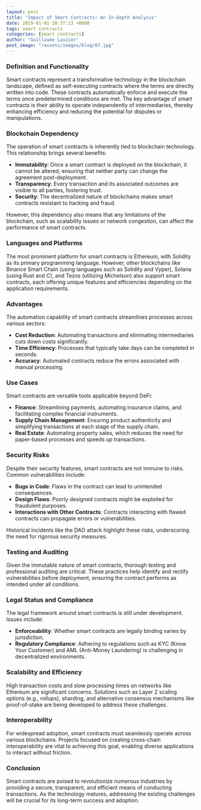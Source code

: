 ```yaml
---
layout: post
title: "Impact of Smart Contracts: An In-Depth Analysis"
date: 2019-01-01 20:37:13 +0600
tags: smart contracts
categories: [smart contracts]
author: "Guillaume Lauzier"
post_image: "/assets/images/blog/07.jpg"
---
```


### Definition and Functionality

Smart contracts represent a transformative technology in the blockchain landscape, defined as self-executing contracts where the terms are directly written into code. These contracts automatically enforce and execute the terms once predetermined conditions are met. The key advantage of smart contracts is their ability to operate independently of intermediaries, thereby enhancing efficiency and reducing the potential for disputes or manipulations.
<p></p>

### Blockchain Dependency

The operation of smart contracts is inherently tied to blockchain technology. This relationship brings several benefits:
- **Immutability**: Once a smart contract is deployed on the blockchain, it cannot be altered, ensuring that neither party can change the agreement post-deployment.
- **Transparency**: Every transaction and its associated outcomes are visible to all parties, fostering trust.
- **Security**: The decentralized nature of blockchains makes smart contracts resistant to hacking and fraud.

However, this dependency also means that any limitations of the blockchain, such as scalability issues or network congestion, can affect the performance of smart contracts.
<p></p>

### Languages and Platforms

The most prominent platform for smart contracts is Ethereum, with Solidity as its primary programming language. However, other blockchains like Binance Smart Chain (using languages such as Solidity and Vyper), Solana (using Rust and C), and Tezos (utilizing Michelson) also support smart contracts, each offering unique features and efficiencies depending on the application requirements.
<p></p>

### Advantages

The automation capability of smart contracts streamlines processes across various sectors:
- **Cost Reduction**: Automating transactions and eliminating intermediaries cuts down costs significantly.
- **Time Efficiency**: Processes that typically take days can be completed in seconds.
- **Accuracy**: Automated contracts reduce the errors associated with manual processing.
<p></p>

### Use Cases

Smart contracts are versatile tools applicable beyond DeFi:
- **Finance**: Streamlining payments, automating insurance claims, and facilitating complex financial instruments.
- **Supply Chain Management**: Ensuring product authenticity and simplifying transactions at each stage of the supply chain.
- **Real Estate**: Automating property sales, which reduces the need for paper-based processes and speeds up transactions.
<p></p>

### Security Risks

Despite their security features, smart contracts are not immune to risks. Common vulnerabilities include:
- **Bugs in Code**: Flaws in the contract can lead to unintended consequences.
- **Design Flaws**: Poorly designed contracts might be exploited for fraudulent purposes.
- **Interactions with Other Contracts**: Contracts interacting with flawed contracts can propagate errors or vulnerabilities.

Historical incidents like the DAO attack highlight these risks, underscoring the need for rigorous security measures.
<p></p>

### Testing and Auditing

Given the immutable nature of smart contracts, thorough testing and professional auditing are critical. These practices help identify and rectify vulnerabilities before deployment, ensuring the contract performs as intended under all conditions.
<p></p>

### Legal Status and Compliance

The legal framework around smart contracts is still under development. Issues include:
- **Enforceability**: Whether smart contracts are legally binding varies by jurisdiction.
- **Regulatory Compliance**: Adhering to regulations such as KYC (Know Your Customer) and AML (Anti-Money Laundering) is challenging in decentralized environments.
<p></p>

### Scalability and Efficiency

High transaction costs and slow processing times on networks like Ethereum are significant concerns. Solutions such as Layer 2 scaling options (e.g., rollups), sharding, and alternative consensus mechanisms like proof-of-stake are being developed to address these challenges.
<p></p>

### Interoperability

For widespread adoption, smart contracts must seamlessly operate across various blockchains. Projects focused on creating cross-chain interoperability are vital to achieving this goal, enabling diverse applications to interact without friction.
<p></p>

### Conclusion

Smart contracts are poised to revolutionize numerous industries by providing a secure, transparent, and efficient means of conducting transactions. As the technology matures, addressing the existing challenges will be crucial for its long-term success and adoption.
